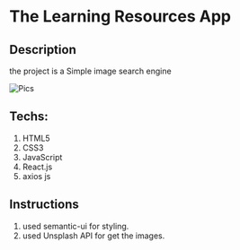 # The Learning Resources App

## Description
the project is a Simple image search engine

![Pics](https://user-images.githubusercontent.com/55949920/204074760-3b9df73a-36ca-4856-9618-6585d0502a45.gif)


## Techs:
1. HTML5
2. CSS3
3. JavaScript
4. React.js
5. axios js

## Instructions
1. used semantic-ui for styling.
2. used Unsplash API for get the images.
